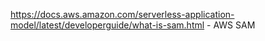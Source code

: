 https://docs.aws.amazon.com/serverless-application-model/latest/developerguide/what-is-sam.html - AWS SAM